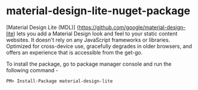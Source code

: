 # material-design-lite-nuget-package
[Material Design Lite (MDL)] (https://github.com/google/material-design-lite) lets you add a Material Design look and feel to your static content websites. It doesn't rely on any JavaScript frameworks or libraries. Optimized for cross-device use, gracefully degrades in older browsers, and offers an experience that is accessible from the get-go.

To install the package, go to package manager console and run the following command -

`PM> Install-Package material-design-lite`
